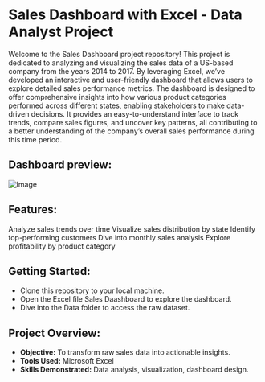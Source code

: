 # Sales Dashboard with Excel - Data Analyst Project 
Welcome to the Sales Dashboard project repository! This project is dedicated to analyzing and visualizing the sales data of a US-based company from the years 2014 to 2017. By leveraging Excel, we’ve developed an interactive and user-friendly dashboard that allows users to explore detailed sales performance metrics. The dashboard is designed to offer comprehensive insights into how various product categories performed across different states, enabling stakeholders to make data-driven decisions. It provides an easy-to-understand interface to track trends, compare sales figures, and uncover key patterns, all contributing to a better understanding of the company’s overall sales performance during this time period.
## Dashboard preview:
![Image](https://github.com/user-attachments/assets/fb88da97-0775-4dac-8c2e-3b43a5dd21cc)
## Features:
Analyze sales trends over time
Visualize sales distribution by state
Identify top-performing customers
Dive into monthly sales analysis
Explore profitability by product category
## Getting Started:
* Clone this repository to your local machine.
* Open the Excel file Sales Daashboard to explore the dashboard.
* Dive into the Data folder to access the raw dataset.
## Project Overview:
* **Objective:** To transform raw sales data into actionable insights.
* **Tools Used:** Microsoft Excel
* **Skills Demonstrated:** Data analysis, visualization, dashboard design.
